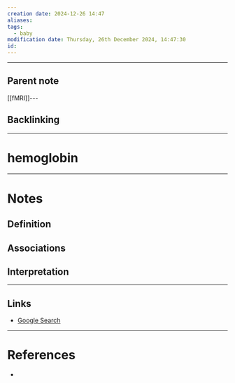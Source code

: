 ```yaml
---
creation date: 2024-12-26 14:47
aliases: 
tags:
  - baby
modification date: Thursday, 26th December 2024, 14:47:30
id:
---
```

---

## Parent note
[[fMRI]]---
## Backlinking


---
# hemoglobin


---
# Notes

## Definition

## Associations

## Interpretation

---
## Links
- [Google Search](https://www.google.com/search?q=hemoglobin)

---
# References
+ 